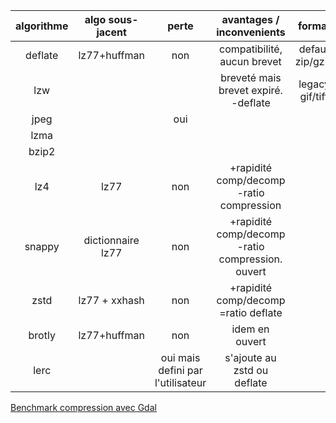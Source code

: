| algorithme | algo sous-jacent | perte | avantages / inconvenients                      |format         |
|:----------:|:----------------:|:-----:|:----------------------------------------------:|:-------------:|
|deflate     |lz77+huffman      |non    |compatibilité, aucun brevet                     |defaut zip/gzip|
|lzw         |                  |       |breveté mais brevet expiré. -deflate            |legacy gif/tiff|
|jpeg        |                  | oui   |                                                |               |
|lzma        |                  |       |                                                |               |
|bzip2       |                  |       |                                                |               |
|lz4         |lz77              |non    |+rapidité comp/decomp -ratio compression        |               |
|snappy      |dictionnaire lz77 |non    |+rapidité comp/decomp -ratio compression. ouvert|               |
|zstd        |lz77 + xxhash     |non    |+rapidité comp/decomp =ratio deflate            |               |
|brotly      |lz77+huffman      |non    |idem en ouvert                                  |               |
|lerc        |                  |oui mais defini par l'utilisateur       |s'ajoute au zstd ou deflate                     |               |

[Benchmark compression avec Gdal](https://kokoalberti.com/articles/geotiff-compression-optimization-guide)
